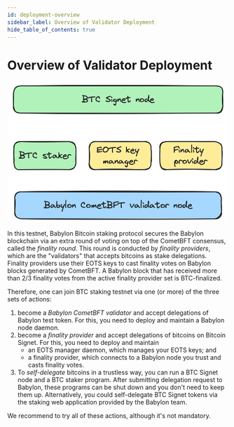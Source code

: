 ```yaml
---
id: deployment-overview
sidebar_label: Overview of Validator Deployment
hide_table_of_contents: true
---
```


# Overview of Validator Deployment

![Overview of validator deployment](images/overview.png)

In this testnet, Babylon Bitcoin staking protocol secures the Babylon blockchain
via an extra round of voting on top of the CometBFT consensus, called the
*finality round*. This round is conducted by *finality providers*, which are the
"validators" that accepts bitcoins as stake delegations. Finality providers use
their EOTS keys to cast finality votes on Babylon blocks generated by CometBFT.
A Babylon block that has received more than 2/3 finality votes from the active
finality provider set is BTC-finalized.

Therefore, one can join BTC staking testnet via one (or more) of the three sets
of actions:

1. become a *Babylon CometBFT validator* and accept delegations of Babylon test
   token. For this, you need to deploy and maintain a Babylon node daemon.
2. become a *finality provider* and accept delegations of bitcoins on Bitcoin
   Signet. For this, you need to deploy and maintain
   - an EOTS manager daemon, which manages your EOTS keys; and
   - a finality provider, which connects to a Babylon node you trust and casts
    finality votes.
3. To *self-delegate* bitcoins in a trustless way, you can run a BTC Signet node
and a BTC staker program. After submitting delegation request to Babylon, these
programs can be shut down and you don't need to keep them up. Alternatively, you
could self-delegate BTC Signet tokens via the staking web application provided
by the Babylon team.

We recommend to try all of these actions, although it's not mandatory.
